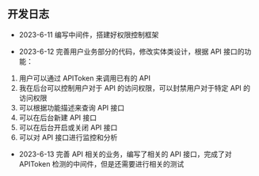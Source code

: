 ## 开发日志

- 2023-6-11
  编写中间件，搭建好权限控制框架

- 2023-6-12
  完善用户业务部分的代码，修改实体类设计，根据 API 接口的功能：

1. 用户可以通过 APIToken 来调用已有的 API
2. 我在后台可以控制用户对于 API 的访问权限，可以封禁用户对于特定 API 的访问权限
3. 可以根据功能描述来查询 API 接口
4. 可以在后台新建 API 接口
5. 可以在后台开启或关闭 API 接口
6. 可以对 API 接口进行监控和分析

- 2023-6-13
  完善 API 相关的业务，编写了相关的 API 接口，完成了对 APIToken 检测的中间件，但是还需要进行相关的测试
